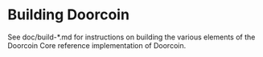 Building Doorcoin
================

See doc/build-*.md for instructions on building the various
elements of the Doorcoin Core reference implementation of Doorcoin.
